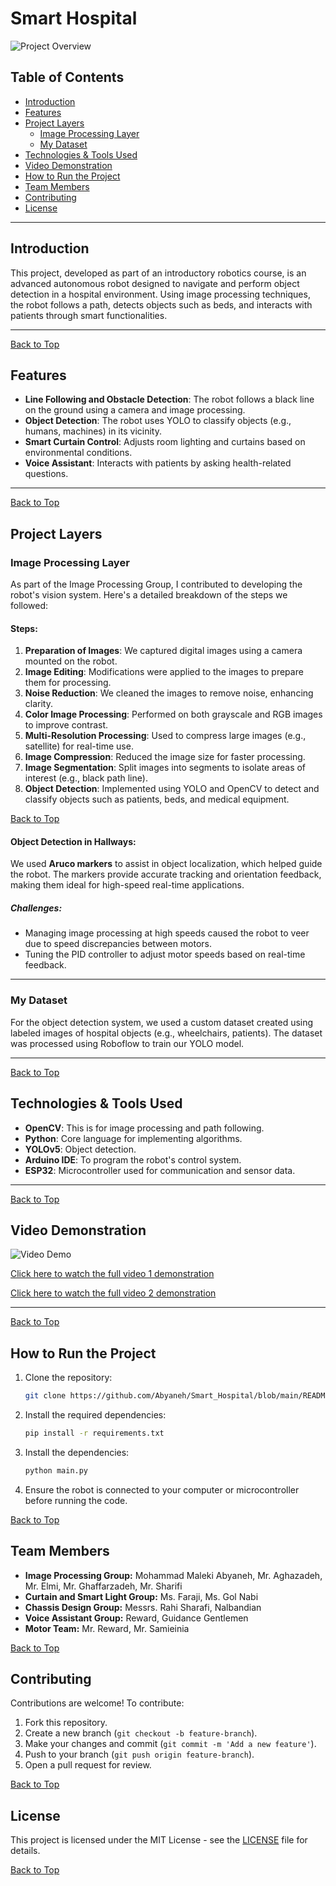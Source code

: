 # Smart Hospital

![Project Overview](insert_image_here.png)

## Table of Contents
- [Introduction](#introduction)
- [Features](#features)
- [Project Layers](#project-layers)
  - [Image Processing Layer](#image-processing-layer)
  - [My Dataset](#my-dataset)
- [Technologies & Tools Used](#technologies--tools-used)
- [Video Demonstration](#video-demonstration)
- [How to Run the Project](#how-to-run-the-project)
- [Team Members](#team-members)
- [Contributing](#contributing)
- [License](#license)

---

## Introduction
This project, developed as part of an introductory robotics course, is an advanced autonomous robot designed to navigate and perform object detection in a hospital environment. Using image processing techniques, the robot follows a path, detects objects such as beds, and interacts with patients through smart functionalities.

---

[Back to Top](#table-of-contents)
## Features
- **Line Following and Obstacle Detection**: The robot follows a black line on the ground using a camera and image processing.
- **Object Detection**: The robot uses YOLO to classify objects (e.g., humans, machines) in its vicinity.
- **Smart Curtain Control**: Adjusts room lighting and curtains based on environmental conditions.
- **Voice Assistant**: Interacts with patients by asking health-related questions.

---

[Back to Top](#table-of-contents)
## Project Layers

### Image Processing Layer
As part of the Image Processing Group, I contributed to developing the robot's vision system. Here's a detailed breakdown of the steps we followed:


#### Steps:
1. **Preparation of Images**: We captured digital images using a camera mounted on the robot.
2. **Image Editing**: Modifications were applied to the images to prepare them for processing.
3. **Noise Reduction**: We cleaned the images to remove noise, enhancing clarity.
4. **Color Image Processing**: Performed on both grayscale and RGB images to improve contrast.
5. **Multi-Resolution Processing**: Used to compress large images (e.g., satellite) for real-time use.
6. **Image Compression**: Reduced the image size for faster processing.
7. **Image Segmentation**: Split images into segments to isolate areas of interest (e.g., black path line).
8. **Object Detection**: Implemented using YOLO and OpenCV to detect and classify objects such as patients, beds, and medical equipment.

[Back to Top](#table-of-contents)
#### Object Detection in Hallways:
We used **Aruco markers** to assist in object localization, which helped guide the robot. The markers provide accurate tracking and orientation feedback, making them ideal for high-speed real-time applications.


##### Challenges:
- Managing image processing at high speeds caused the robot to veer due to speed discrepancies between motors.
- Tuning the PID controller to adjust motor speeds based on real-time feedback.

---


### My Dataset
For the object detection system, we used a custom dataset created using labeled images of hospital objects (e.g., wheelchairs, patients). The dataset was processed using Roboflow to train our YOLO model.

---

[Back to Top](#table-of-contents)
## Technologies & Tools Used
- **OpenCV**: This is for image processing and path following.
- **Python**: Core language for implementing algorithms.
- **YOLOv5**: Object detection.
- **Arduino IDE**: To program the robot's control system.
- **ESP32**: Microcontroller used for communication and sensor data.

---

[Back to Top](#table-of-contents)
## Video Demonstration
![Video Demo](insert_video_here.gif)

[Click here to watch the full video 1 demonstration](https://github.com/Abyaneh/Smart_Hospital/blob/main/Robotic%20movie%20and%20photos/functionality_1.mp4)

[Click here to watch the full video 2 demonstration](https://github.com/Abyaneh/Smart_Hospital/blob/main/Robotic%20movie%20and%20photos/functionality_2.mp4)

---

[Back to Top](#table-of-contents)
## How to Run the Project
1. Clone the repository:
   ```bash
   git clone https://github.com/Abyaneh/Smart_Hospital/blob/main/README.md#how-to-run-the-project
   ```
2. Install the required dependencies:
    ```bash
    pip install -r requirements.txt
    ```
3. Install the dependencies:
    ```bash
    python main.py
    ```
4. Ensure the robot is connected to your computer or microcontroller before running the code.

[Back to Top](#table-of-contents)
## Team Members
- **Image Processing Group:** Mohammad Maleki Abyaneh, Mr. Aghazadeh, Mr. Elmi, Mr. Ghaffarzadeh, Mr. Sharifi
- **Curtain and Smart Light Group:** Ms. Faraji, Ms. Gol Nabi
- **Chassis Design Group:** Messrs. Rahi Sharafi, Nalbandian
- **Voice Assistant Group:** Reward, Guidance Gentlemen
- **Motor Team:** Mr. Reward, Mr. Samieinia

[Back to Top](#table-of-contents)
## Contributing
Contributions are welcome! To contribute:
1. Fork this repository.
2. Create a new branch (`git checkout -b feature-branch`).
3. Make your changes and commit (`git commit -m 'Add a new feature'`).
4. Push to your branch (`git push origin feature-branch`).
5. Open a pull request for review.

[Back to Top](#table-of-contents)


## License
This project is licensed under the MIT License - see the [LICENSE](https://github.com/Abyaneh/rotten_and_fresh/blob/main/LICENSE) file for details.

[Back to Top](#table-of-contents)
